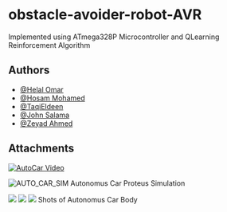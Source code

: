
# obstacle-avoider-robot-AVR

Implemented using ATmega328P Microcontroller and QLearning Reinforcement Algorithm


## Authors

- [@Helal Omar](https://github.com/HelalOmar2001)
- [@Hosam Mohamed](https://github.com/ItzEnigma)
- [@TaqiEldeen](https://github.com/TaqiEldeen)
- [@John Salama](https://github.com/John-Salama)
- [@Zeyad Ahmed](https://www.github.com/octokatherine)


## Attachments 


[![AutoCar Video](https://drive.google.com/file/d/1IKK0cR5SuKv8Kd9YC_XTM_23w_wf43FM/view)](https://drive.google.com/file/d/1IKK0cR5SuKv8Kd9YC_XTM_23w_wf43FM/view "AutoCar Video")



![AUTO_CAR_SIM](https://user-images.githubusercontent.com/63786276/176041687-ce018968-b04e-435e-88b1-05a9e9f23ace.png)
Autonomus Car Proteus Simulation

![](https://user-images.githubusercontent.com/63786276/176042886-0a8cd29e-6e4e-4e7f-8c9b-738d2973eb0d.jpg)
![](https://user-images.githubusercontent.com/63786276/176043049-1abb6f24-1331-4979-9f46-ee0996002319.jpg)
![](https://user-images.githubusercontent.com/63786276/176043239-3d6208fb-1df3-47c6-bf65-2a2ed900639d.jpg)
Shots of Autonomus Car Body
